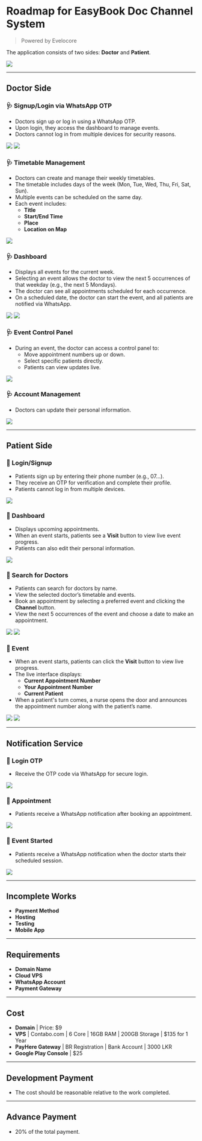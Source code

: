 # Roadmap for EasyBook Doc Channel System  
> Powered by Evelocore  

The application consists of two sides: **Doctor** and **Patient**.  

<img src="./media/ss (2).png" style="max-width: 500px;" />  

---

## **Doctor Side**  

### 🩺 Signup/Login via WhatsApp OTP  
- Doctors sign up or log in using a WhatsApp OTP.  
- Upon login, they access the dashboard to manage events.  
- Doctors cannot log in from multiple devices for security reasons.  
<img src="./media/ss (11).png" style="max-width: 500px;" />  
<img src="./media/ss (14).png" style="max-width: 500px;" />  

### 🩺 Timetable Management  
- Doctors can create and manage their weekly timetables.  
- The timetable includes days of the week (Mon, Tue, Wed, Thu, Fri, Sat, Sun).  
- Multiple events can be scheduled on the same day.  
- Each event includes:  
  - **Title**  
  - **Start/End Time**  
  - **Place**  
  - **Location on Map**  
<img src="./media/ss (4).png" style="max-width: 500px;" />  

### 🩺 Dashboard  
- Displays all events for the current week.  
- Selecting an event allows the doctor to view the next 5 occurrences of that weekday (e.g., the next 5 Mondays).  
- The doctor can see all appointments scheduled for each occurrence.  
- On a scheduled date, the doctor can start the event, and all patients are notified via WhatsApp.  
<img src="./media/ss (5).png" style="max-width: 500px;" />  
<img src="./media/ss (6).png" style="max-width: 500px;" />  

### 🩺 Event Control Panel  
- During an event, the doctor can access a control panel to:  
  - Move appointment numbers up or down.  
  - Select specific patients directly.  
  - Patients can view updates live.  
<img src="./media/ss (10).png" style="max-width: 500px;" />  

### 🩺 Account Management  
- Doctors can update their personal information.  
<img src="./media/ss (3).png" style="max-width: 500px;" />  

---

## **Patient Side**  

### 💊 Login/Signup  
- Patients sign up by entering their phone number (e.g., 07...).  
- They receive an OTP for verification and complete their profile.  
- Patients cannot log in from multiple devices.  
<img src="./media/ss (1).png" style="max-width: 500px;" />  

### 💊 Dashboard  
- Displays upcoming appointments.  
- When an event starts, patients see a **Visit** button to view live event progress.  
- Patients can also edit their personal information.  
<img src="./media/ss (7).png" style="max-width: 500px;" />  

### 💊 Search for Doctors  
- Patients can search for doctors by name.  
- View the selected doctor’s timetable and events.  
- Book an appointment by selecting a preferred event and clicking the **Channel** button.  
- View the next 5 occurrences of the event and choose a date to make an appointment.  
<img src="./media/ss (8).png" style="max-width: 500px;" />  
<img src="./media/ss (9).png" style="max-width: 500px;" />  

### 💊 Event  
- When an event starts, patients can click the **Visit** button to view live progress.  
- The live interface displays:  
  - **Current Appointment Number**  
  - **Your Appointment Number**  
  - **Current Patient**  
- When a patient's turn comes, a nurse opens the door and announces the appointment number along with the patient’s name.  
<img src="./media/ss (13).png" style="max-width: 500px;" />  
<img src="./media/ss (12).png" style="max-width: 500px;" />  

---

## **Notification Service**  

### 💬 Login OTP 
- Receive the OTP code via WhatsApp for secure login.
<img src="./media/ss (17).png" style="max-width: 500px;" /> 

### 💬 Appointment 
- Patients receive a WhatsApp notification after booking an appointment.  
<img src="./media/ss (15).png" style="max-width: 500px;" />  

### 💬 Event Started  
- Patients receive a WhatsApp notification when the doctor starts their scheduled session.  
<img src="./media/ss (16).png" style="max-width: 500px;" />  

---

## Incomplete Works  

- **Payment Method**  
- **Hosting**  
- **Testing**  
- **Mobile App**  

---

## Requirements  

- **Domain Name**  
- **Cloud VPS**  
- **WhatsApp Account**  
- **Payment Gateway**  

---

## Cost  

- **Domain** | Price: $9  
- **VPS** | Contabo.com | 6 Core | 16GB RAM | 200GB Storage | $135 for 1 Year  
- **PayHere Gateway** | BR Registration | Bank Account | 3000 LKR  
- **Google Play Console** | $25  

---

## Development Payment  

- The cost should be reasonable relative to the work completed.  

---

## Advance Payment  

- 20% of the total payment.
